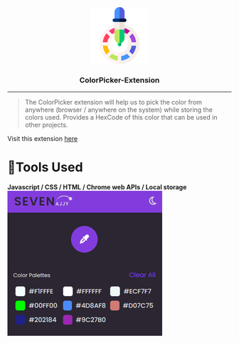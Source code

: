  <p align="center">
  <img src="./icons/icon128.png"/>
  <h3 align="center">ColorPicker-Extension</h3>
</p>


----
> The ColorPicker extension will help us to pick the color from anywhere (browser / anywhere on the system) while storing the colors used. Provides a HexCode of this color that can be used in other projects.

Visit this extension  <a href="https://sevenajjy.github.io/ColorPicker-Extension/">here</a>
</br>


# 🔧Tools Used
**Javascript / CSS / HTML / Chrome web APIs / Local storage**
![CHEESE!](./icons/colorPicker_ext.PNG)
